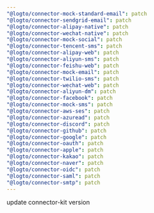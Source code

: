 ```yaml
---
"@logto/connector-mock-standard-email": patch
"@logto/connector-sendgrid-email": patch
"@logto/connector-alipay-native": patch
"@logto/connector-wechat-native": patch
"@logto/connector-mock-social": patch
"@logto/connector-tencent-sms": patch
"@logto/connector-alipay-web": patch
"@logto/connector-aliyun-sms": patch
"@logto/connector-feishu-web": patch
"@logto/connector-mock-email": patch
"@logto/connector-twilio-sms": patch
"@logto/connector-wechat-web": patch
"@logto/connector-aliyun-dm": patch
"@logto/connector-facebook": patch
"@logto/connector-mock-sms": patch
"@logto/connector-aws-ses": patch
"@logto/connector-azuread": patch
"@logto/connector-discord": patch
"@logto/connector-github": patch
"@logto/connector-google": patch
"@logto/connector-oauth": patch
"@logto/connector-apple": patch
"@logto/connector-kakao": patch
"@logto/connector-naver": patch
"@logto/connector-oidc": patch
"@logto/connector-saml": patch
"@logto/connector-smtp": patch
---
```


update connector-kit version
